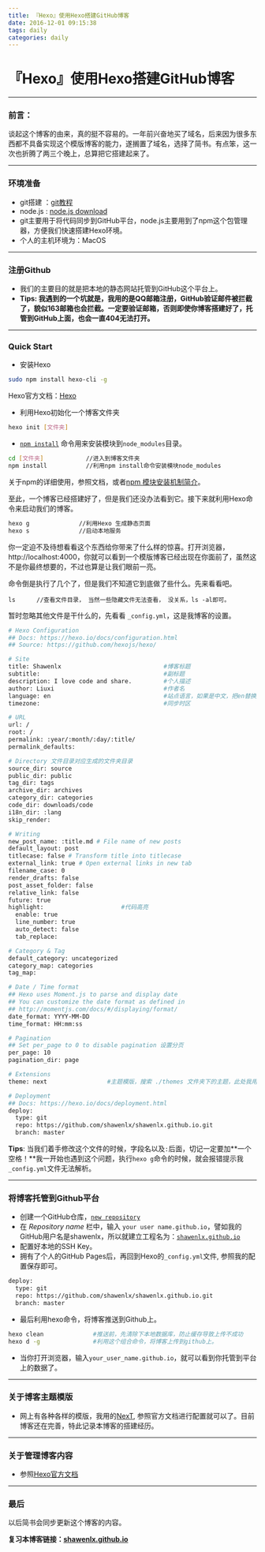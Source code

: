 ```yaml
---
title: 『Hexo』使用Hexo搭建GitHub博客
date: 2016-12-01 09:15:38
tags: daily
categories: daily
---
```


# 『Hexo』使用Hexo搭建GitHub博客

------

### 前言：

​   谈起这个博客的由来，真的挺不容易的。一年前兴奋地买了域名，后来因为很多东西都不具备实现这个模版博客的能力，遂搁置了域名，选择了简书。有点笨，这一次也折腾了两三个晚上，总算把它搭建起来了。

------
<!--more-->

### 环境准备

- git搭建 ：[git教程](http://www.liaoxuefeng.com/wiki/0013739516305929606dd18361248578c67b8067c8c017b000/)
- node.js :  [node.js download](http://nodejs.org/download/)
- git主要用于将代码同步到GitHub平台，node.js主要用到了npm这个包管理器，方便我们快速搭建Hexo环境。
- 个人的主机环境为：MacOS

------

### 注册Github

- 我们的主要目的就是把本地的静态网站托管到GitHub这个平台上。
- **Tips: 我遇到的一个坑就是，我用的是QQ邮箱注册，GitHub验证邮件被拦截了，貌似163邮箱也会拦截。一定要验证邮箱，否则即使你博客搭建好了，托管到GitHub上面，也会一直404无法打开。**

------

### Quick Start

- 安装Hexo

```sh
sudo npm install hexo-cli -g
```

Hexo官方文档：[Hexo](https://hexo.io/)

- 利用Hexo初始化一个博客文件夹

```sh
hexo init [文件夹]
```

- [`npm install`](https://docs.npmjs.com/cli/install) 命令用来安装模块到`node_modules`目录。

```sh
cd [文件夹]            //进入到博客文件夹
npm install           //利用npm install命令安装模块node_modules
```

关于npm的详细使用，参照文档，或者[npm 模块安装机制简介](http://www.ruanyifeng.com/blog/2016/01/npm-install.html)。

至此，一个博客已经搭建好了，但是我们还没办法看到它。接下来就利用Hexo命令来启动我们的博客。

```sh
hexo g              //利用Hexo 生成静态页面
hexo s              //启动本地服务
```

你一定迫不及待想看看这个东西给你带来了什么样的惊喜。打开浏览器，http://localhost:4000，你就可以看到一个模版博客已经出现在你面前了，虽然这不是你最终想要的，不过也算是让我们眼前一亮。

命令倒是执行了几个了，但是我们不知道它到底做了些什么。先来看看吧。

```
ls      //查看文件目录， 当然一些隐藏文件无法查看， 没关系，ls -al即可。
```

暂时忽略其他文件是干什么的，先看看 `_config.yml`，这是我博客的设置。

```sh
# Hexo Configuration
## Docs: https://hexo.io/docs/configuration.html
## Source: https://github.com/hexojs/hexo/

# Site
title: Shawenlx                             #博客标题
subtitle:                                   #副标题
description: I love code and share.         #个人描述
author: Liuxi                               #作者名
language: en                                #站点语言，如果是中文，把en替换成zh-CN
timezone:                                   #同步时区

# URL
url: /
root: /
permalink: :year/:month/:day/:title/
permalink_defaults:

# Directory 文件目录对应生成的文件夹目录
source_dir: source
public_dir: public
tag_dir: tags
archive_dir: archives
category_dir: categories
code_dir: downloads/code
i18n_dir: :lang
skip_render:

# Writing
new_post_name: :title.md # File name of new posts
default_layout: post
titlecase: false # Transform title into titlecase
external_link: true # Open external links in new tab
filename_case: 0
render_drafts: false
post_asset_folder: false
relative_link: false
future: true
highlight:                      #代码高亮
  enable: true
  line_number: true
  auto_detect: false
  tab_replace:

# Category & Tag
default_category: uncategorized
category_map: categories
tag_map:

# Date / Time format
## Hexo uses Moment.js to parse and display date
## You can customize the date format as defined in
## http://momentjs.com/docs/#/displaying/format/
date_format: YYYY-MM-DD
time_format: HH:mm:ss

# Pagination    
## Set per_page to 0 to disable pagination 设置分页
per_page: 10
pagination_dir: page

# Extensions
theme: next                 #主题模版，搜索 ./themes 文件夹下的主题，此处我用的NexT模版

# Deployment
## Docs: https://hexo.io/docs/deployment.html
deploy:
  type: git
  repo: https://github.com/shawenlx/shawenlx.github.io.git
  branch: master

```

**Tips**: 当我们着手修改这个文件的时候，字段名以及`:`后面，切记一定要加**一个空格！**我一开始也遇到这个问题，执行`hexo g`命令的时候，就会报错提示我`_config.yml`文件无法解析。

------

### 将博客托管到Github平台

- 创建一个GitHub仓库，[`new repository`](https://github.com/new)
- 在 *Repository name* 栏中，输入 `your user name.github.io`，譬如我的GitHub用户名是shawenlx，所以就建立工程名为：[`shawenlx.github.io`](https://github.com/shawenlx/shawenlx.github.io)
- 配置好本地的SSH Key。
- 拥有了个人的GitHub Pages后，再回到Hexo的`_config.yml`文件, 参照我的配置保存即可。

```sh
deploy:
  type: git
  repo: https://github.com/shawenlx/shawenlx.github.io.git
  branch: master
```

- 最后利用hexo命令，将博客推送到Github上。

```sh
hexo clean              #推送前，先清除下本地数据库，防止缓存导致上传不成功
hexo d -g               #利用这个组合命令，将博客上传到github上。
```

- 当你打开浏览器，输入`your_user_name.github.io`，就可以看到你托管到平台上的数据了。

------

### 关于博客主题模版

- 网上有各种各样的模版，我用的[NexT](http://theme-next.iissnan.com/), 参照官方文档进行配置就可以了。目前博客还在完善，特此记录本博客的搭建经历。

------

### 关于管理博客内容

- 参照[Hexo官方文档](https://hexo.io/)

------

### 最后

以后简书会同步更新这个博客的内容。

**复习本博客链接：[shawenlx.github.io](shawenlx.github.io)**

